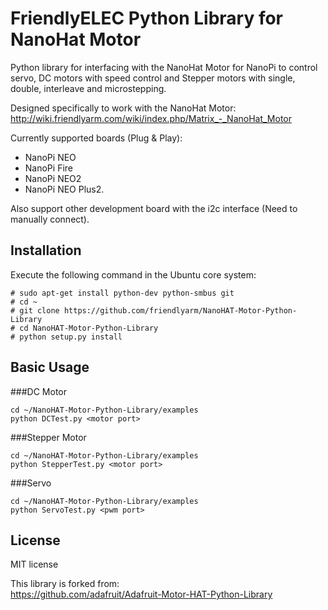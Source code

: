 FriendlyELEC Python Library for NanoHat Motor
=======================

Python library for interfacing with the NanoHat Motor for NanoPi to control servo, DC motors with speed control and Stepper motors with single, double, interleave and microstepping.

Designed specifically to work with the NanoHat Motor:
http://wiki.friendlyarm.com/wiki/index.php/Matrix_-_NanoHat_Motor

Currently supported boards (Plug & Play):
* NanoPi NEO
* NanoPi Fire
* NanoPi NEO2
* NanoPi NEO Plus2.

Also support other development board with the i2c interface (Need to manually connect).  
  


Installation
------------
Execute the following command in the Ubuntu core system:  

```
# sudo apt-get install python-dev python-smbus git
# cd ~
# git clone https://github.com/friendlyarm/NanoHAT-Motor-Python-Library
# cd NanoHAT-Motor-Python-Library
# python setup.py install
```

Basic Usage
-----------

###DC Motor

```
cd ~/NanoHAT-Motor-Python-Library/examples
python DCTest.py <motor port>
```

###Stepper Motor

```
cd ~/NanoHAT-Motor-Python-Library/examples
python StepperTest.py <motor port>
```

###Servo

```
cd ~/NanoHAT-Motor-Python-Library/examples
python ServoTest.py <pwm port>
```

License
-------

MIT license

This library is forked from:  
https://github.com/adafruit/Adafruit-Motor-HAT-Python-Library
